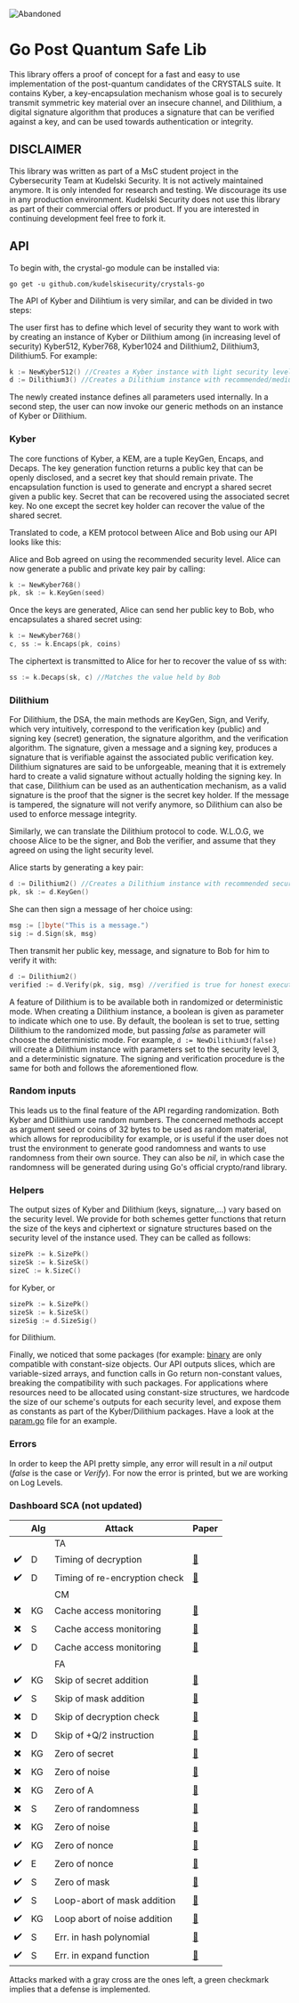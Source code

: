 ![Abandoned](https://img.shields.io/badge/Status-Unmaintained-blue)
# Go Post Quantum Safe Lib

This library offers a proof of concept for a fast and easy to use implementation of the post-quantum candidates of the CRYSTALS suite.
It contains Kyber, a key-encapsulation mechanism whose goal is to securely transmit symmetric key material over an insecure channel, and Dilithium, a digital signature algorithm that produces a signature that can be verified against a key, and can be used towards authentication or integrity. 

## DISCLAIMER

This library was written as part of a MsC student project in the Cybersecurity Team at Kudelski Security. It is not actively maintained anymore. It is only intended for research and testing. We discourage its use in any production environment. Kudelski Security does not use this library as part of their commercial offers or product. If you are interested in continuing development feel free to fork it.

## API

To begin with, the crystal-go module can be installed via:
```shell
go get -u github.com/kudelskisecurity/crystals-go
```

The API of Kyber and Dilihtium is very similar, and can be divided in two steps:

The user first has to define which level of security they want to work with by creating an instance of Kyber or Dilithium among (in increasing level of security) Kyber512, Kyber768, Kyber1024 and Dilithium2, Dilithium3, Dilithium5. For example:

```go
k := NewKyber512() //Creates a Kyber instance with light security level 
d := Dilithium3() //Creates a Dilithium instance with recommended/medium security level
```

The newly created instance defines all parameters used internally. In a second step, the user can now invoke our generic methods on an instance of Kyber or Dilithium. 

### Kyber
The core functions of Kyber, a KEM, are a tuple KeyGen, Encaps, and Decaps. The key generation function returns a public key that can be openly disclosed, and a secret key that should remain private. The encapsulation function is used to generate and encrypt a shared secret given a public key. Secret that can be recovered using the associated secret key. No one except the secret key holder can recover the value of the shared secret.

Translated to code, a KEM protocol between Alice and Bob using our API looks like this:

Alice and Bob agreed on using the recommended security level. Alice can now generate a public and private key pair by calling:
```go
k := NewKyber768()
pk, sk := k.KeyGen(seed)
```
Once the keys are generated, Alice can send her public key to Bob, who encapsulates a shared secret using:
```go
k := NewKyber768()
c, ss := k.Encaps(pk, coins)
```
The ciphertext is transmitted to Alice for her to recover the value of ss with:
```go
ss := k.Decaps(sk, c) //Matches the value held by Bob
```

### Dilithium

For Dilithium, the DSA, the main methods are KeyGen, Sign, and Verify, which very intuitively, correspond to the verification key (public) and signing key (secret) generation, the signature algorithm, and the verification algorithm. The signature, given a message and a signing key, produces a signature that is verifiable against the associated public verification key. Dilithium signatures are said to be unforgeable, meaning that it is extremely hard to create a valid signature without actually holding the signing key. In that case, Dilithium can be used as an authentication mechanism, as a valid signature is the proof that the signer is the secret key holder. If the message is tampered, the signature will not verify anymore, so Dilithium can also be used to enforce message integrity.

Similarly, we can translate the Dilithium protocol to code. W.L.O.G, we choose Alice to be the signer, and Bob the verifier, and assume that they agreed on using the light security level.

Alice starts by generating a key pair:
```go
d := Dilithium2() //Creates a Dilithium instance with recommended security level
pk, sk := d.KeyGen()
```
She can then sign a message of her choice using:
```go
msg := []byte("This is a message.")
sig := d.Sign(sk, msg)
```
Then transmit her public key, message, and signature to Bob for him to verify it with:
```go
d := Dilithium2()
verified := d.Verify(pk, sig, msg) //verified is true for honest executions
```

A feature of Dilithium is to be available both in randomized or deterministic mode. When creating a Dilithium instance, a boolean is given as parameter to indicate which one to use. By default, the boolean is set to true, setting Dilithium to the randomized mode, but passing *false* as parameter will choose the deterministic mode.
For example, `d := NewDilithium3(false)` will create a Dilithium instance with parameters set to the security level 3, and a deterministic signature.
The signing and verification procedure is the same for both and follows the aforementioned flow.

### Random inputs

This leads us to the final feature of the API regarding randomization. Both Kyber and Dilithium use random numbers. The concerned methods accept as argument seed or coins of 32 bytes to be used as random material, which allows for reproducibility for example, or is useful if the user does not trust the environment to generate good randomness and wants to use randomness from their own source.
They can also be *nil*, in which case the randomness will be generated during using Go's official crypto/rand library.

### Helpers

The output sizes of Kyber and Dilithium (keys, signature,...) vary based on the security level.
We provide for both schemes getter functions that return the size of the keys and ciphertext or signature structures based on the security level of the instance used.
They can be called as follows:

```go
sizePk := k.SizePk()
sizeSk := k.SizeSk()
sizeC := k.SizeC()
```
for Kyber, or 
```go
sizePk := k.SizePk()
sizeSk := k.SizeSk()
sizeSig := d.SizeSig()
```
for Dilithium.

Finally, we noticed that some packages (for example: [binary](https://golang.org/pkg/encoding/binary/) are only compatible with constant-size objects.
Our API outputs slices, which are variable-sized arrays, and function calls in Go return non-constant values, breaking the compatibility with such packages.
For applications where resources need to be allocated using constant-size structures, we hardcode the size of our scheme's outputs for each security level, and expose them as constants as part of the Kyber/Dilithium packages. Have a look at the [param.go](https://github.com/kudelskisecurity/crystals-go/blob/main/crystals-dilithium/params.go#L19) file for an example.

### Errors

In order to keep the API pretty simple, any error will result in a *nil* output (*false* is the case or *Verify*). For now the error is printed, but we are working on Log Levels.

### Dashboard SCA (not updated)

|    | Alg | Attack            | Paper                   | 
| -- | ---- |----------------- |:----------------------- |
|    | | TA                |                         |
| ✔️| D | Timing of decryption                  | [:link:][dan19]          |
| ✔️| D | Timing of re-encryption check                  | [:link:][guo20]          |
|    | | CM                |                         |
| ✖️| KG | Cache access monitoring                  | [:link:][fac18]          |
| ✖️| S | Cache access monitoring                  | [:link:][fac18]          |
| ✔️| D|  Cache access monitoring                | [:link:][rav20]          |
|    | | FA                |                         |
| ✔️| KG |  Skip of secret addition               | [:link:][bbk19]          |
| ✔️| S |   Skip of mask addition             | [:link:][rav19]          |
| ✖️| D |   Skip of decryption check              | [:link:][pp21]          |
| ✖️| D |   Skip of +Q/2 instruction              | [:link:][pp21]          |
| ✖️| KG |  Zero of secret               | [:link:][bbk19]          |
| ✖️| KG |  Zero of noise               | [:link:][val17]          |
| ✖️| KG |  Zero of A               | [:link:][val17]          |
| ✖️| S |  Zero of randomness               | [:link:][bbk19]          |
| ✖️| KG |  Zero of noise               | [:link:][val17]          |
| ✔️| KG |  Zero of nonce               | [:link:][rav18]          |
| ✔️| E |  Zero of nonce               | [:link:][rav18]          |
| ✔️| S |  Zero of mask               | [:link:][esp18]          |
| ✔️| S |  Loop-abort of mask addition                | [:link:][bbk19]          |
| ✔️| KG |  Loop abort of noise addition               | [:link:][esp18]          |
| ✔️| S |  Err. in hash polynomial               | [:link:][bp18]          |
| ✔️| S |  Err. in expand function               | [:link:][bp18]          |



Attacks marked with a gray cross are the ones left, a green checkmark implies that a defense is implemented.

[dan19]: https://doi.org/10.1145/3338467.3358948
[guo20]: https://eprint.iacr.org/2020/743
[fac18]: https://ieeexplore.ieee.org/document/8494855
[rav20]: https://eprint.iacr.org/2020/1559
[bbk19]: https://eprint.iacr.org/2016/415
[rav19]: https://eprint.iacr.org/2019/769
[rav18]: https://eprint.iacr.org/2018/211
[val17]: https://doi.org/10.1145/3178291.3178294
[pp21]: https://eprint.iacr.org/2021/064
[esp18]: https://eprint.iacr.org/2016/449.pdf
[bp18]: https://eprint.iacr.org/2018/355
